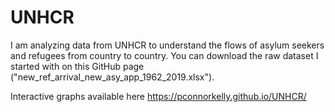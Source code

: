 # UNHCR
I am analyzing data from UNHCR to understand the flows of asylum seekers and refugees from country to country. You can download the raw dataset I started with on this GitHub page ("new_ref_arrival_new_asy_app_1962_2019.xlsx").

Interactive graphs available here
https://pconnorkelly.github.io/UNHCR/
